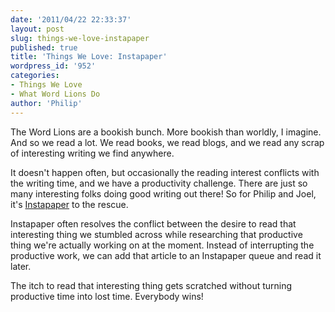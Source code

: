 ```yaml
---
date: '2011/04/22 22:33:37'
layout: post
slug: things-we-love-instapaper
published: true
title: 'Things We Love: Instapaper'
wordpress_id: '952'
categories:
- Things We Love
- What Word Lions Do
author: 'Philip'
---
```


The Word Lions are a bookish bunch. More bookish than worldly, I imagine. And so we read a lot. We read books, we read blogs, and we read any scrap of interesting writing we find anywhere.

It doesn't happen often, but occasionally the reading interest conflicts with the writing time, and we have a productivity challenge. There are just so many interesting folks doing good writing out there! So for Philip and Joel, it's [Instapaper](http://instapaper.com) to the rescue.

Instapaper often resolves the conflict between the desire to read that interesting thing we stumbled across while researching that productive thing we're actually working on at the moment. Instead of interrupting the productive work, we can add that article to an Instapaper queue and read it later.

The itch to read that interesting thing gets scratched without turning productive time into lost time. Everybody wins!
